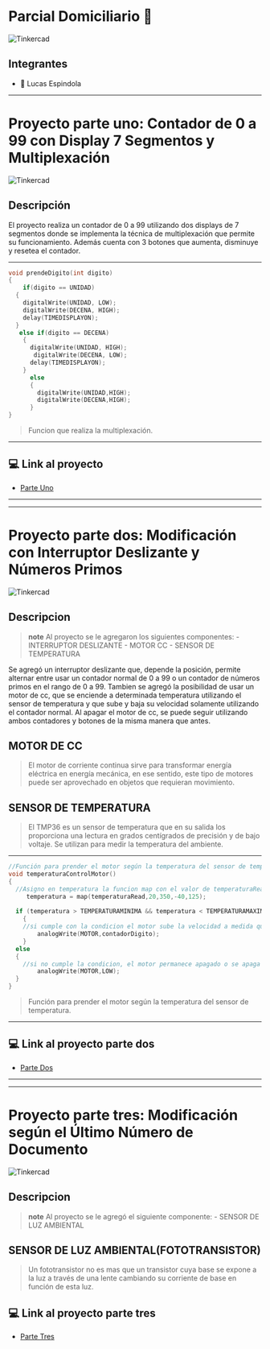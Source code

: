 # Parcial Domiciliario :page_facing_up:
![Tinkercad](ArduinoTinkercad.jpg)

## Integrantes
- :cowboy_hat_face: Lucas Espindola
   
---

# Proyecto parte uno: Contador de 0 a 99 con Display 7 Segmentos y Multiplexación
![Tinkercad](ciucuito.jpg)

## Descripción

El proyecto realiza un contador de 0 a 99 utilizando dos displays de 7 segmentos donde se implementa la técnica de multiplexación que permite su funcionamiento. Además cuenta con 3 botones que aumenta, disminuye y resetea el contador.

---
~~~ C
void prendeDigito(int digito)
{ 
    if(digito == UNIDAD)
  {
    digitalWrite(UNIDAD, LOW);
    digitalWrite(DECENA, HIGH);
    delay(TIMEDISPLAYON);
  }
   else if(digito == DECENA)
    {
      digitalWrite(UNIDAD, HIGH);
       digitalWrite(DECENA, LOW);
      delay(TIMEDISPLAYON);
    }
      else
      {
        digitalWrite(UNIDAD,HIGH);
        digitalWrite(DECENA,HIGH);
      }
}
~~~
> Funcion que realiza la multiplexación.
---

## :computer: Link al proyecto

- [Parte Uno](https://www.tinkercad.com/things/buAP0c983mY)

---
---

# Proyecto parte dos: Modificación con Interruptor Deslizante y Números Primos
![Tinkercad](circuito2.jpg)

## Descripcion
> **note**
Al proyecto se le agregaron los siguientes componentes: -INTERRUPTOR DESLIZANTE - MOTOR CC - SENSOR DE TEMPERATURA

Se agregó un interruptor deslizante que, depende la posición, permite alternar entre usar un contador normal de 0 a 99 o un contador de números primos en el rango de 0 a 99.
Tambien se agregó la posibilidad de usar un motor de cc, que se enciende a determinada temperatura utilizando el sensor de temperatura y que sube y baja su velocidad solamente utilizando el contador normal. 
Al apagar el motor de cc, se puede seguir utilizando ambos contadores y botones de la misma manera que antes.

## MOTOR DE CC
> El motor de corriente continua sirve para transformar energía eléctrica en energía mecánica, en ese sentido, este tipo de motores puede ser aprovechado en objetos que requieran movimiento.
## SENSOR DE TEMPERATURA
> El TMP36 es un sensor de temperatura que en su salida los proporciona una lectura en grados centígrados de precisión y de bajo voltaje. Se utilizan para medir la temperatura del ambiente.
---
~~~ C
//Función para prender el motor según la temperatura del sensor de temperatura.
void temperaturaControlMotor()
{
  //Asigno en temperatura la funcion map con el valor de temperaturaRead.
	 temperatura = map(temperaturaRead,20,350,-40,125);
  
  if (temperatura > TEMPERATURAMINIMA && temperatura < TEMPERATURAMAXIMA)
    {
    //si cumple con la condicion el motor sube la velocidad a medida que incrementa el contador común
  		analogWrite(MOTOR,contadorDigito);
  	}
  else
  {
    //si no cumple la condicion, el motor permanece apagado o se apaga si estaba en funcionamiento.
  	    analogWrite(MOTOR,LOW);
  }  	  
}
~~~
> Función para prender el motor según la temperatura del sensor de temperatura.
---

## :computer: Link al proyecto parte dos

- [Parte Dos](https://www.tinkercad.com/things/3fFhyDG7J3W)

---
---

# Proyecto parte tres: Modificación según el Último Número de Documento
![Tinkercad](circuito3.jpg)

## Descripcion
> **note**
Al proyecto se le agregó el siguiente componente: - SENSOR DE LUZ AMBIENTAL

## SENSOR DE LUZ AMBIENTAL(FOTOTRANSISTOR)
> Un fototransistor no es mas que un transistor cuya base se expone a la luz a través de una lente cambiando su corriente de base en función de esta luz.

## :computer: Link al proyecto parte tres
- [Parte Tres](https://www.tinkercad.com/things/gzIJMUw3nne)


